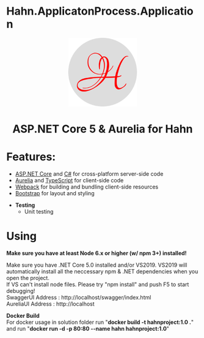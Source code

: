 # Hahn.ApplicatonProcess.Application

<p align="center">
  <img src="./Hahn.ApplicatonProcess.February2021.Web/wwwroot/apple-touch-icon.png" alt="ASP.NET Core & Aurelia 5" title="ASP.NET Core & Aurelia 5">
  <h1 align="center">ASP.NET Core 5 & Aurelia for Hahn<h1>
</p>

# Features:
<ul>
        <li><a href="https://get.asp.net/">ASP.NET Core</a> and <a href="https://msdn.microsoft.com/en-us/library/67ef8sbd.aspx">C#</a> for cross-platform server-side code</li>
        <li><a href="http://aurelia.io/">Aurelia</a> and <a href="http://www.typescriptlang.org/">TypeScript</a> for client-side code</li>
        <li><a href="https://webpack.github.io/">Webpack</a> for building and bundling client-side resources</li>
        <li><a href="http://getbootstrap.com/">Bootstrap</a> for layout and styling</li>
</ul>

- **Testing**
  - Unit testing 

# Using

**Make sure you have at least Node 6.x or higher (w/ npm 3+) installed!**

Make sure you have .NET Core 5.0 installed and/or VS2019.
VS2019 will automatically install all the neccessary npm & .NET dependencies when you open the project.<br/>
If VS can't install node files. Please try "npm install" and push F5 to start debugging!<br/>
SwaggerUI Address : http://localhost/swagger/index.html <br/>
AureliaUI Address : http://localhost

**Docker Build**<br/>
For docker usage in solution folder run "**docker build -t hahnproject:1.0 .**"<br/>
and run "**docker run -d -p 80:80 --name hahn hahnproject:1.0**"
